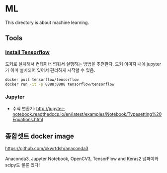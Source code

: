 # ML
This directory is about machine learning.

## Tools
### [Install Tensorflow](https://tensorflowkorea.gitbooks.io/tensorflow-kr/content/g3doc/get_started/os_setup.html)

도커로 설치해서 컨테이너 띄워서 실행하는 방법을 추천한다. 도커 이미지 내에 jupyter가 이미 설치되어 있어서 편리하게 시작할 수 있음.
```sh
docker pull tensorflow/tensorflow
docker run -it -p 8888:8888 tensorflow/tensorflow
 ```

### Jupyter
- 수식 변환기: http://jupyter-notebook.readthedocs.io/en/latest/examples/Notebook/Typesetting%20Equations.html

## 종합셋트 docker image
https://github.com/okwrtdsh/anaconda3

Anaconda3, Jupyter Notebook, OpenCV3, TensorFlow and Keras2 넘파이와 scipy도 물론 있다!
